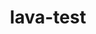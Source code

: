 ---
parent_project: lava
permalink: /engineering/projects/lava/lava-test/
project_link_name: lava-test
project_stats: 'true'
project_url: n/a
image:
  featured: 'true'
  path: /assets/images/projects/lava.png
title: lava-test
display: "false"
---